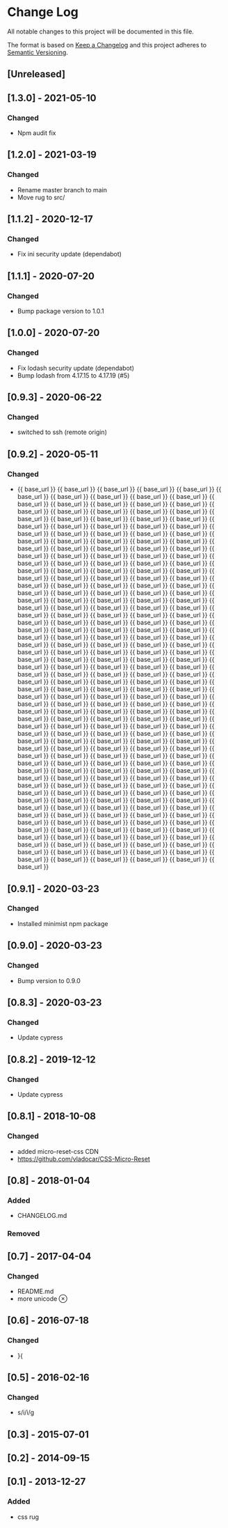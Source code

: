 # Change Log

All notable changes to this project will be documented in this file.

The format is based on [Keep a Changelog](http://keepachangelog.com/)
and this project adheres to [Semantic Versioning](http://semver.org/).

## [Unreleased]

## [1.3.0] - 2021-05-10
### Changed
- Npm audit fix

## [1.2.0] - 2021-03-19
### Changed
- Rename master branch to main
- Move rug to src/

## [1.1.2] - 2020-12-17
### Changed
- Fix ini security update (dependabot)

## [1.1.1] - 2020-07-20
### Changed
- Bump package version to 1.0.1

## [1.0.0] - 2020-07-20
### Changed
- Fix lodash security update (dependabot)
- Bump lodash from 4.17.15 to 4.17.19 (#5)

## [0.9.3] - 2020-06-22
### Changed
- switched to ssh (remote origin)

## [0.9.2] - 2020-05-11
### Changed
- {{ base_url }} {{ base_url  }} {{ base_url }} {{ base_url  }} {{ base_url }} {{ base_url  }} {{ base_url }} {{ base_url  }} {{ base_url }} {{ base_url  }} {{ base_url }} {{ base_url  }} {{ base_url }} {{ base_url  }} {{ base_url }} {{ base_url  }} {{ base_url }} {{ base_url  }} {{ base_url }} {{ base_url  }} {{ base_url }} {{ base_url  }} {{ base_url }} {{ base_url  }} {{ base_url }} {{ base_url  }} {{ base_url }} {{ base_url  }} {{ base_url }} {{ base_url  }} {{ base_url }} {{ base_url  }} {{ base_url }} {{ base_url  }} {{ base_url }} {{ base_url  }} {{ base_url }} {{ base_url  }} {{ base_url }} {{ base_url  }} {{ base_url }} {{ base_url  }} {{ base_url }} {{ base_url  }} {{ base_url }} {{ base_url  }} {{ base_url }} {{ base_url  }} {{ base_url }} {{ base_url  }} {{ base_url }} {{ base_url  }} {{ base_url }} {{ base_url  }} {{ base_url }} {{ base_url  }} {{ base_url }} {{ base_url  }} {{ base_url }} {{ base_url  }} {{ base_url }} {{ base_url  }} {{ base_url }} {{ base_url  }} {{ base_url }} {{ base_url  }} {{ base_url }} {{ base_url  }} {{ base_url }} {{ base_url  }} {{ base_url }} {{ base_url  }} {{ base_url }} {{ base_url  }} {{ base_url }} {{ base_url  }} {{ base_url }} {{ base_url  }} {{ base_url }} {{ base_url  }} {{ base_url }} {{ base_url  }} {{ base_url }} {{ base_url  }} {{ base_url }} {{ base_url  }} {{ base_url }} {{ base_url  }} {{ base_url }} {{ base_url  }} {{ base_url }} {{ base_url  }} {{ base_url }} {{ base_url  }} {{ base_url }} {{ base_url  }} {{ base_url }} {{ base_url  }} {{ base_url }} {{ base_url  }} {{ base_url }} {{ base_url  }} {{ base_url }} {{ base_url  }} {{ base_url }} {{ base_url  }} {{ base_url }} {{ base_url  }} {{ base_url }} {{ base_url  }} {{ base_url }} {{ base_url  }} {{ base_url }} {{ base_url  }} {{ base_url }} {{ base_url  }} {{ base_url }} {{ base_url  }} {{ base_url }} {{ base_url  }} {{ base_url }} {{ base_url  }} {{ base_url }} {{ base_url  }} {{ base_url }} {{ base_url  }} {{ base_url }} {{ base_url  }} {{ base_url }} {{ base_url  }} {{ base_url }} {{ base_url  }} {{ base_url }} {{ base_url  }} {{ base_url }} {{ base_url  }} {{ base_url }} {{ base_url  }} {{ base_url }} {{ base_url  }} {{ base_url }} {{ base_url  }} {{ base_url }} {{ base_url  }} {{ base_url }} {{ base_url  }} {{ base_url }} {{ base_url  }} {{ base_url }} {{ base_url  }} {{ base_url }} {{ base_url  }} {{ base_url }} {{ base_url  }} {{ base_url }} {{ base_url  }} {{ base_url }} {{ base_url  }} {{ base_url }} {{ base_url  }} {{ base_url }} {{ base_url  }} {{ base_url }} {{ base_url  }} {{ base_url }} {{ base_url  }} {{ base_url }} {{ base_url  }} {{ base_url }} {{ base_url  }} {{ base_url }} {{ base_url  }} {{ base_url }} {{ base_url  }} {{ base_url }} {{ base_url  }} {{ base_url }} {{ base_url  }} {{ base_url }} {{ base_url  }} {{ base_url }} {{ base_url  }} {{ base_url }} {{ base_url  }} {{ base_url }} {{ base_url  }} {{ base_url }} {{ base_url  }} {{ base_url }} {{ base_url  }} {{ base_url }} {{ base_url  }} {{ base_url }} {{ base_url  }} {{ base_url }} {{ base_url  }} {{ base_url }} {{ base_url  }} {{ base_url }} {{ base_url  }} {{ base_url }} {{ base_url  }} {{ base_url }} {{ base_url  }} {{ base_url }} {{ base_url  }} {{ base_url }} {{ base_url  }} {{ base_url }} {{ base_url  }} {{ base_url }} {{ base_url  }} {{ base_url }} {{ base_url  }} {{ base_url }} {{ base_url  }} {{ base_url }} {{ base_url  }} {{ base_url }} {{ base_url  }} {{ base_url }} {{ base_url  }} {{ base_url }} {{ base_url  }} {{ base_url }} {{ base_url  }} {{ base_url }} {{ base_url  }} {{ base_url }} {{ base_url  }} {{ base_url }} {{ base_url  }} {{ base_url }} {{ base_url  }} {{ base_url }} {{ base_url  }} {{ base_url }} {{ base_url  }} {{ base_url }} {{ base_url  }} {{ base_url }} {{ base_url  }} {{ base_url }} {{ base_url  }} {{ base_url }} {{ base_url  }} {{ base_url }} {{ base_url  }} {{ base_url }} {{ base_url  }} {{ base_url }} {{ base_url  }} {{ base_url }} {{ base_url  }} {{ base_url }} {{ base_url  }}

## [0.9.1] - 2020-03-23
### Changed
- Installed minimist npm package

## [0.9.0] - 2020-03-23
### Changed
- Bump version to 0.9.0

## [0.8.3] - 2020-03-23
### Changed
- Update cypress
 
## [0.8.2] - 2019-12-12
### Changed
- Update cypress

## [0.8.1] - 2018-10-08
### Changed
- added micro-reset-css CDN
- https://github.com/vladocar/CSS-Micro-Reset

## [0.8] - 2018-01-04
### Added
- CHANGELOG.md
### Removed

## [0.7] - 2017-04-04
### Changed
- README.md
- more unicode &otimes;

## [0.6] - 2016-07-18
### Changed
- }{

## [0.5] - 2016-02-16
### Changed
- s/i/&#0236;/g

## [0.3] - 2015-07-01

## [0.2] - 2014-09-15

## [0.1] - 2013-12-27
### Added
- css rug


